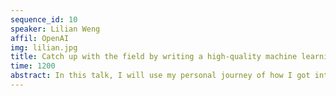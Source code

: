 ```yaml
---
sequence_id: 10
speaker: Lilian Weng
affil: OpenAI
img: lilian.jpg
title: Catch up with the field by writing a high-quality machine learning blog
time: 1200
abstract: In this talk, I will use my personal journey of how I got into the field of deep learning as a case study for how to write a high-quality machine learning blog. I will talk about the general process of writing about a new topic and common difficulties that I often run into. Then I will compare the style of routine academic publications versus more casual blogging and point out pros and cons.
---
```

